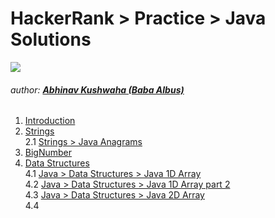 # HackerRank > Practice > Java Solutions 
![](https://hrcdn.net/hackerrank/assets/brand/h_mark_sm-9c05999c62674028552f4e813728e591.svg)
###### author: [**Abhinav Kushwaha (Baba Albus)**](http://babaalbus.com/ "http://babaalbus.com/")

1. [Introduction]()
2. [Strings](https://github.com/Abhi9935/HackerRank/tree/master/Java/String)</br>
            2.1 [Strings > Java Anagrams](https://github.com/Abhi9935/HackerRank/blob/master/Java/String/Java_Anagrams.java)
3. [BigNumber]()
4. [Data Structures](https://github.com/Abhi9935/HackerRank/tree/master/Java/Data_Structures)</br>
            4.1 [Java > Data Structures > Java 1D Array]()</br>
            4.2 [Java > Data Structures > Java 1D Array part 2]()</br>
            4.3 [Java > Data Structures > Java 2D Array](https://github.com/Abhi9935/HackerRank/blob/master/Java/Data_Structures/Java_2D_Array.java)</br>
            4.4 []()</br>
